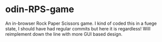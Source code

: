 # odin-RPS-game
An in-browser Rock Paper Scissors game.
I kind of coded this in a fuege state, I should have had regular commits but here it is regardless!
Will reimplement down the line with more GUI based design.
